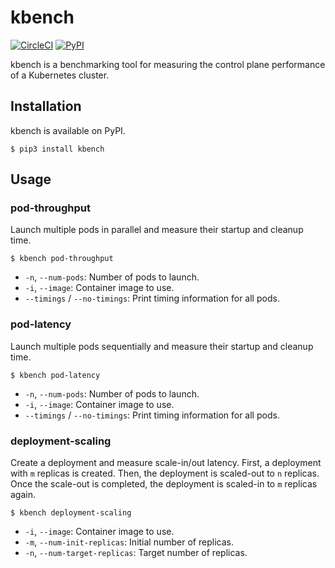 # kbench
[![CircleCI](https://circleci.com/gh/keichi/kbench.svg?style=svg)](https://circleci.com/gh/keichi/kbench)
[![PyPI](https://img.shields.io/pypi/v/kbench?style=flat-square)](https://pypi.org/project/kbench)

kbench is a benchmarking tool for measuring the control plane performance of a
Kubernetes cluster.

## Installation

kbench is available on PyPI.

```
$ pip3 install kbench
```

## Usage

### pod-throughput

Launch multiple pods in parallel and measure their startup and cleanup time.

```
$ kbench pod-throughput
```

- `-n`, `--num-pods`: Number of pods to launch.
- `-i`, `--image`: Container image to use.
- `--timings` / `--no-timings`:  Print timing information for all pods.

### pod-latency

Launch multiple pods sequentially and measure their startup and cleanup time.

```
$ kbench pod-latency
```

- `-n`, `--num-pods`: Number of pods to launch.
- `-i`, `--image`: Container image to use.
- `--timings` / `--no-timings`:  Print timing information for all pods.

### deployment-scaling

Create a deployment and measure scale-in/out latency. First, a deployment with
`m` replicas is created. Then, the deployment is scaled-out to `n` replicas.
Once the scale-out is completed, the deployment is scaled-in to `m` replicas
again.

```
$ kbench deployment-scaling
```

- `-i`, `--image`: Container image to use.
- `-m`, `--num-init-replicas`: Initial number of replicas.
- `-n`, `--num-target-replicas`: Target number of replicas.
